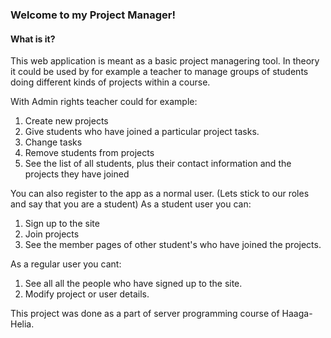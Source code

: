 <h3>Welcome to my Project Manager!</h3>

<h4>What is it?</h4>
This web application is meant as a basic project managering tool. In theory it could be used by for example a teacher to manage groups of students doing different kinds of projects within a course.

With Admin rights teacher could for example:
1. Create new projects
2. Give students who have joined a particular project tasks.
3. Change tasks
4. Remove students from projects
5. See the list of all students, plus their contact information and the projects they have joined

You can also register to the app as a normal user. (Lets stick to our roles and say that you are a student)
As a student user you can:
1. Sign up to the site
2. Join projects
3. See the member pages of other student's who have joined the projects.

As a regular user you cant:
1. See all all the people who have signed up to the site.
2. Modify project or user details.

This project was done as a part of server programming course of Haaga-Helia.
